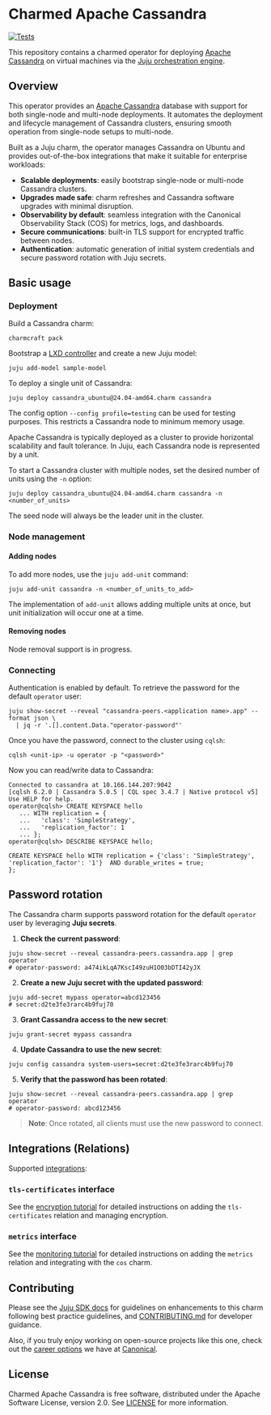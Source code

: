 # Charmed Apache Cassandra
[![Tests](https://github.com/canonical/cassandra-operator/actions/workflows/ci.yaml/badge.svg?branch=main)](https://github.com/canonical/cassandra-operator/actions/workflows/ci.yaml/badge.svg?query=branch%3Amain)

This repository contains a charmed operator for deploying [Apache Cassandra](https://cassandra.apache.org/_/cassandra-basics.html) on virtual machines via the [Juju orchestration engine](https://juju.is/).

## Overview

This operator provides an [Apache Cassandra](https://cassandra.apache.org/) database with support for both single-node and multi-node deployments. It automates the deployment and lifecycle management of Cassandra clusters, ensuring smooth operation from single-node setups to multi-node.

Built as a Juju charm, the operator manages Cassandra on Ubuntu and provides out-of-the-box integrations that make it suitable for enterprise workloads:

* **Scalable deployments**: easily bootstrap single-node or multi-node Cassandra clusters.
* **Upgrades made safe**: charm refreshes and Cassandra software upgrades with minimal disruption.
* **Observability by default**: seamless integration with the Canonical Observability Stack (COS) for metrics, logs, and dashboards.
* **Secure communications**: built-in TLS support for encrypted traffic between nodes.
* **Authentication**: automatic generation of initial system credentials and secure password rotation with Juju secrets.

## Basic usage

### Deployment

Build a Cassandra charm:

```shell
charmcraft pack
```

Bootstrap a [LXD controller](https://juju.is/docs/olm/lxd#heading--create-a-controller) and create a new Juju model:

```shell
juju add-model sample-model
```

To deploy a single unit of Cassandra:

```shell
juju deploy cassandra_ubuntu@24.04-amd64.charm cassandra
```

The config option `--config profile=testing` can be used for testing purposes. This restricts a Cassandra node to minimum memory usage.

Apache Cassandra is typically deployed as a cluster to provide horizontal scalability and fault tolerance. In Juju, each Cassandra node is represented by a unit.

To start a Cassandra cluster with multiple nodes, set the desired number of units using the `-n` option:

```shell
juju deploy cassandra_ubuntu@24.04-amd64.charm cassandra -n <number_of_units>
```

The seed node will always be the leader unit in the cluster.

### Node management

#### Adding nodes

To add more nodes, use the `juju add-unit` command:

```shell
juju add-unit cassandra -n <number_of_units_to_add>
```

The implementation of `add-unit` allows adding multiple units at once, but unit initialization will occur one at a time.

#### Removing nodes

Node removal support is in progress.

### Connecting

Authentication is enabled by default.
To retrieve the password for the default `operator` user:

```shell
juju show-secret --reveal "cassandra-peers.<application name>.app" --format json \
  | jq -r '.[].content.Data."operator-password"'
  ```

Once you have the password, connect to the cluster using `cqlsh`:

```shell
cqlsh <unit-ip> -u operator -p "<password>"
```

Now you can read/write data to Cassandra:

```shell
Connected to cassandra at 10.166.144.207:9042
[cqlsh 6.2.0 | Cassandra 5.0.5 | CQL spec 3.4.7 | Native protocol v5]
Use HELP for help.
operator@cqlsh> CREATE KEYSPACE hello
   ... WITH replication = {
   ...   'class': 'SimpleStrategy',
   ...   'replication_factor': 1
   ... };
operator@cqlsh> DESCRIBE KEYSPACE hello;

CREATE KEYSPACE hello WITH replication = {'class': 'SimpleStrategy', 'replication_factor': '1'}  AND durable_writes = true;
};
```

## Password rotation

The Cassandra charm supports password rotation for the default `operator` user by leveraging **Juju secrets**.

1. **Check the current password**:

```shell
juju show-secret --reveal cassandra-peers.cassandra.app | grep operator
# operator-password: a474ikLqA7KscI49zuH1O03bDTI42yJX
```

2. **Create a new Juju secret with the updated password**:

```shell
juju add-secret mypass operator=abcd123456
# secret:d2te3fe3rarc4b9fuj70
```

3. **Grant Cassandra access to the new secret**:

```shell
juju grant-secret mypass cassandra
```

4. **Update Cassandra to use the new secret**:

```shell
juju config cassandra system-users=secret:d2te3fe3rarc4b9fuj70
```

5. **Verify that the password has been rotated**:

```shell
juju show-secret --reveal cassandra-peers.cassandra.app | grep operator
# operator-password: abcd123456
```

> **Note**: Once rotated, all clients must use the new password to connect.

## Integrations (Relations)

Supported [integrations](https://juju.is/docs/olm/relations):

### `tls-certificates` interface

See the [encryption tutorial](docs/how-to/encryption.md) for detailed instructions on adding the `tls-certificates` relation and managing encryption.

### `metrics` interface

See the [monitoring tutorial](docs/how-to/monitoring.md) for detailed instructions on adding the `metrics` relation and integrating with the `cos` charm.

## Contributing

Please see the [Juju SDK docs](https://juju.is/docs/sdk) for guidelines on enhancements to this charm following best practice guidelines, and [CONTRIBUTING.md](https://github.com/canonical/cassandra-operator/blob/main/CONTRIBUTING.md) for developer guidance.

Also, if you truly enjoy working on open-source projects like this one, check out the [career options](https://canonical.com/careers/all) we have at [Canonical](https://canonical.com/).

## License

Charmed Apache Cassandra is free software, distributed under the Apache Software License, version 2.0. See [LICENSE](https://github.com/canonical/cassandra-operator/blob/main/LICENSE) for more information.
